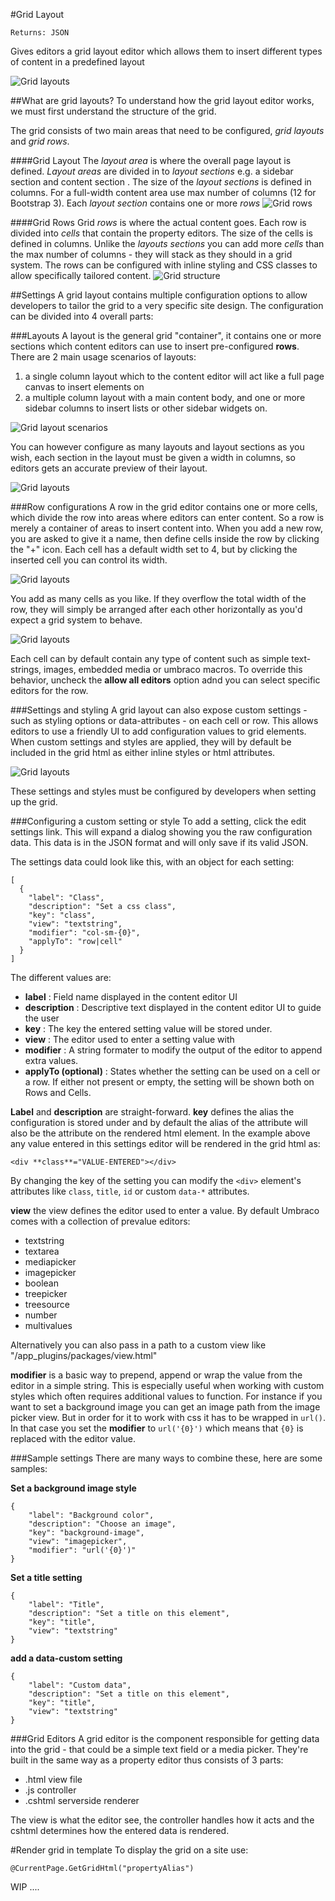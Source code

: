 #Grid Layout

`Returns: JSON`

Gives editors a grid layout editor which allows them to insert different types of content in a predefined layout

![Grid layouts](images/Grid-Layout/editor.png)



##What are grid layouts?
To understand how the grid layout editor works, we must first understand the structure of the grid.

The grid consists of two main areas that need to be configured, *grid layouts* and *grid rows*.

####Grid Layout	
The *layout area* is where the overall page layout is defined. 
*Layout areas* are divided in to *layout sections* e.g. a sidebar section and content section	. The size of the *layout sections* is defined in columns. For a full-width content area use max number of columns (12 for Bootstrap 3). Each *layout section* contains one or more *rows*
![Grid rows](images/Grid-Layout/Grid-layout-rows.jpg)

####Grid Rows
Grid *rows* is where the actual content goes. Each row is divided into *cells* that contain the property editors. The size of the cells is defined in columns. Unlike the *layouts sections* you can add more *cells* than the max number of columns - they will stack as they should in a grid system. The rows can be configured with inline styling and CSS classes to allow specifically tailored content.
![Grid structure](images/Grid-Layout/Grid-layout-NO-SIDEBAR-rows.jpg)

##Settings
A grid layout contains multiple configuration options to allow developers to tailor the grid to a very specific site design.
The configuration can be divided into 4 overall parts:

###Layouts
A layout is the general grid "container", it contains one or more sections which content editors can use to insert pre-configured **rows**. There are 2 main usage scenarios of layouts:

1. a single column layout which to the content editor will act like a full page canvas to insert elements on
2. a multiple column layout with a main content body, and one or more sidebar columns to insert lists or other sidebar widgets on.

![Grid layout scenarios](images/Grid-Layout/Grid-layout-scenarios.jpg)

You can however configure as many layouts and layout sections as you wish, each section in the layout must be given a width in columns, so editors gets an accurate preview of their layout.


![Grid layouts](images/Grid-Layout/layouts.png)


###Row configurations
A row in the grid editor contains one or more cells, which divide the row into areas where editors can enter content. So a row is merely a container of areas to insert content into. When you add a new row, you are asked to give it a name, then define cells inside the row by clicking the "+" icon. Each cell has a default width set to 4, but by clicking the inserted cell you can control its width.

![Grid layouts](images/Grid-Layout/rows.png)

You add as many cells as you like. If they overflow the total width of the row, they will simply be arranged after each other horizontally as you'd expect a grid system to behave.

![Grid layouts](images/Grid-Layout/cells.png)

Each cell can by default contain any type of content such as simple text-strings, images, embedded media or umbraco macros. To override this behavior, uncheck the **allow all editors** option adnd you can select specific editors for the row.


###Settings and styling
A grid layout can also expose custom settings - such as styling options or data-attributes - on each cell or row. This allows editors to use a friendly UI to add configuration values to grid elements. When custom settings and styles are applied, they will by default be included in the grid html as either inline styles or html attributes.

![Grid layouts](images/Grid-Layout/settings.png)

These settings and styles must be configured by developers when setting up the grid.

###Configuring a custom setting or style
To add a setting, click the edit settings link. This will expand a dialog showing you the raw configuration data. This data is in the JSON format and will only save if its valid JSON.

The settings data could look like this, with an object for each setting:

    [
      {
        "label": "Class",
        "description": "Set a css class",
        "key": "class",
        "view": "textstring",
        "modifier": "col-sm-{0}",
        "applyTo": "row|cell"
      }
    ]

The different values are:

- **label** : Field name displayed in the content editor UI
- **description** : Descriptive text displayed in the content editor UI to guide the user
- **key** : The key the entered setting value will be stored under.
- **view** : The editor used to enter a setting value with
- **modifier** : A string formater to modify the output of the editor to append extra values.
- **applyTo (optional)** : States whether the setting can be used on a cell or a row. If either not present or empty, the setting will be shown both on Rows and Cells. 

**Label** and **description** are straight-forward. **key** defines the alias the configuration is stored under and by default the alias of the attribute will also be the attribute on the rendered html element. In the example above any value entered in this settings editor will be rendered in the grid html as:

    <div **class**="VALUE-ENTERED"></div>

By changing the key of the setting you can modify the `<div>` element's attributes like `class`, `title`, `id` or custom `data-*` attributes.


**view** the view defines the editor used to enter a value. By default Umbraco comes with a collection of prevalue editors:

- textstring
- textarea
- mediapicker
- imagepicker
- boolean
- treepicker
- treesource
- number
- multivalues

Alternatively you can also pass in a path to a custom view like "/app_plugins/packages/view.html"


**modifier** is a basic way to prepend, append or wrap the value from the editor in a simple string. This is especially useful when working with custom styles which often requires additional values to function. For instance if you want to set a background image you can get an image path from the image picker view. But in order for it to work with css it has to be wrapped in `url()`. In that case you set the **modifier** to `url('{0}')` which means that `{0}` is replaced with the editor value.


###Sample settings
There are many ways to combine these, here are some samples:

**Set a background image style**

    {
        "label": "Background color",
        "description": "Choose an image",
        "key": "background-image",
        "view": "imagepicker",
        "modifier": "url('{0}')"
    }


**Set a title setting**

    {
        "label": "Title",
        "description": "Set a title on this element",
        "key": "title",
        "view": "textstring"
    }


**add a data-custom setting**

    {
        "label": "Custom data",
        "description": "Set a title on this element",
        "key": "title",
        "view": "textstring"
    }



###Grid Editors
A grid editor is the component responsible for getting data into the grid - that could be a simple text field or a media picker. They're built in the same way as a property editor thus consists of 3 parts:

- .html view file
- .js controller
- .cshtml serverside renderer

The view is what the editor see, the controller handles how it acts and the cshtml determines how the entered data is rendered.

#Render grid in template
To display the grid on a site use:

    @CurrentPage.GetGridHtml("propertyAlias")


WIP ....
